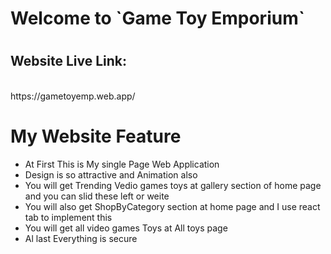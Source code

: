 <h1>Welcome to `Game Toy Emporium`</h1>
<h1></h1>
<h2>Website Live Link:</h2> <br/>
https://gametoyemp.web.app/

<h1></h1>
<h1>My Website Feature</h1>
<ul>
<li>At First This is My single Page Web Application</li>
<li>Design is so attractive and Animation also</li>
<li>You will get Trending Vedio games toys at gallery section of home page and you can slid these left or weite </li>
<li>You will also get ShopByCategory section at home page and I use react tab to implement this </li>
<li>You will get all video games Toys at All toys page </li>
<li>Al last Everything is secure</li>
</ul>